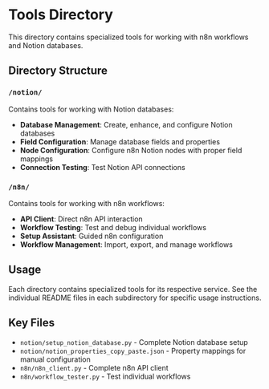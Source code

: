 # Tools Directory

This directory contains specialized tools for working with n8n workflows and Notion databases.

## Directory Structure

### `/notion/`
Contains tools for working with Notion databases:
- **Database Management**: Create, enhance, and configure Notion databases
- **Field Configuration**: Manage database fields and properties
- **Node Configuration**: Configure n8n Notion nodes with proper field mappings
- **Connection Testing**: Test Notion API connections

### `/n8n/`
Contains tools for working with n8n workflows:
- **API Client**: Direct n8n API interaction
- **Workflow Testing**: Test and debug individual workflows
- **Setup Assistant**: Guided n8n configuration
- **Workflow Management**: Import, export, and manage workflows

## Usage

Each directory contains specialized tools for its respective service. See the individual README files in each subdirectory for specific usage instructions.

## Key Files

- `notion/setup_notion_database.py` - Complete Notion database setup
- `notion/notion_properties_copy_paste.json` - Property mappings for manual configuration
- `n8n/n8n_client.py` - Complete n8n API client
- `n8n/workflow_tester.py` - Test individual workflows 